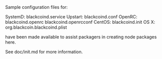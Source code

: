 Sample configuration files for:

SystemD: blackcoind.service
Upstart: blackcoind.conf
OpenRC:  blackcoind.openrc
         blackcoind.openrcconf
CentOS:  blackcoind.init
OS X:    org.blackcoin.blackcoind.plist

have been made available to assist packagers in creating node packages here.

See doc/init.md for more information.
